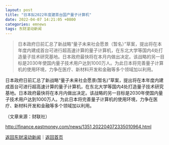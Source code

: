 ```yaml
---
layout: post
title: "日本拟2022年度建首台国产量子计算机"
date: 2022-04-07 14:21:05 +0800
categories: emnews
tags: 东财滚动新闻
---
```

> 日本政府日前汇总了新战略“量子未来社会愿景（暂名）”草案，提出将在本年度内建成首台可进行超高速计算的量子计算机，在东北大学等国内4处打造量子技术研究基地。日本政府最快将在本月内做出决定。该战略的另一目标是2030年使国内量子技术用户达到1000万人。为此日本将完善量子计算机的使用环境，力争在医疗、新材料开发和金融等多个领域加以利用。

<p>日本政府日前汇总了新战略“量子未来社会愿景(暂名)”草案，提出将在本年度内建成首台可进行超高速计算的量子计算机，在东北大学等国内4处打造量子技术研究基地。日本政府最快将在本月内做出决定。该战略的另一目标是2030年使国内量子技术用户达到1000万人。为此日本将完善量子计算机的使用环境，力争在医疗、新材料开发和金融等多个领域加以利用。 </p><p class="em_media">（文章来源：财联社）</p>

<http://finance.eastmoney.com/news/1351,202204072335010964.html>

[返回东财滚动新闻](//finews.withounder.com/emnews/)｜[返回首页](//finews.withounder.com/)